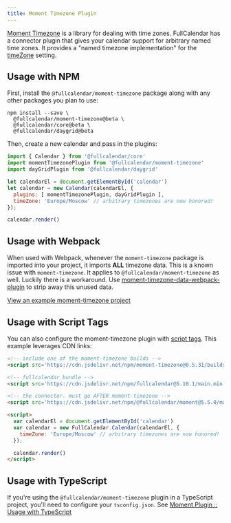 ```yaml
---
title: Moment Timezone Plugin
---
```


[Moment Timezone](https://momentjs.com/timezone/) is a library for dealing with time zones. FullCalendar has a connector plugin that gives your calendar support for arbitrary named time zones. It provides a "named timezone implementation" for the [timeZone](timeZone#named-time-zones) setting.


## Usage with NPM

First, install the `@fullcalendar/moment-timezone` package along with any other packages you plan to use:

```
npm install --save \
  @fullcalendar/moment-timezone@beta \
  @fullcalendar/core@beta \
  @fullcalendar/daygrid@beta
```

Then, create a new calendar and pass in the plugins:

```js
import { Calendar } from '@fullcalendar/core'
import momentTimezonePlugin from '@fullcalendar/moment-timezone'
import dayGridPlugin from '@fullcalendar/daygrid'

let calendarEl = document.getElementById('calendar')
let calendar = new Calendar(calendarEl, {
  plugins: [ momentTimezonePlugin, dayGridPlugin ],
  timeZone: 'Europe/Moscow' // arbitrary timezones are now honored!
});

calendar.render()
```


## Usage with Webpack

When used with Webpack, whenever the `moment-timezone` package is imported into your project, it imports **ALL** timezone data. This is a known issue with `moment-timezone`. It applies to `@fullcalendar/moment-timezone` as well. Luckily there is a workaround. Use [moment-timezone-data-webpack-plugin](https://www.npmjs.com/package/moment-timezone-data-webpack-plugin) to strip away this unused data.

<a href='https://github.com/fullcalendar/fullcalendar-example-projects/tree/v6/moment-timezone' class='more-link'>View an example moment-timezone project</a>


## Usage with Script Tags

You can also configure the moment-timezone plugin with [script tags](initialize-globals). This example leverages CDN links:

```html
<!-- include one of the moment-timezone builds -->
<script src='https://cdn.jsdelivr.net/npm/moment-timezone@0.5.31/builds/moment-timezone-with-data.min.js'></script>

<!-- fullcalendar bundle -->
<script src='https://cdn.jsdelivr.net/npm/fullcalendar@5.10.1/main.min.js'></script>

<!-- the connector. must go AFTER moment-timezone -->
<script src='https://cdn.jsdelivr.net/npm/@fullcalendar/moment@5.5.0/main.global.min.js'></script>

<script>
  var calendarEl = document.getElementById('calendar')
  var calendar = new FullCalendar.Calendar(calendarEl, {
    timeZone: 'Europe/Moscow' // arbitrary timezones are now honored!
  });

  calendar.render()
</script>
```


## Usage with TypeScript

If you're using the `@fullcalendar/moment-timezone` plugin in a TypeScript project, you'll need to configure your `tsconfig.json`. See [Moment Plugin :: Usage with TypeScript](moment-plugin#usage-with-typescript)
